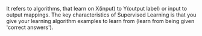 It refers to algorithms, that learn on X(input) to Y(output label) or input to output mappings. The key characteristics of Supervised Learning is that you give your learning algorithm examples to learn from (learn from being given 'correct answers'). 
